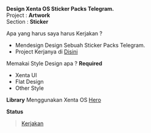 **Design Xenta OS Sticker Packs Telegram.**  
Project : **Artwork**  
Section : **Sticker**  

Apa yang harus saya harus Kerjakan ?  
+ Mendesign Design Sebuah Sticker Packs Telegram.
+ Project Kerjanya  di [Disini](../tree/master/project/artwork/sticker/)

Memakai Style Design apa ?
**Required**
+ Xenta UI 
+ Flat Design 
+ Other Style

**Library**
Menggunakan Xenta OS [Hero](../tree/master/project/artwork/hero/)

**Status**
> [Kerjakan](../tree/master/project/artwork/sticker/)
<!-- Kerjakan -->
